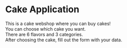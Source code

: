 # Cake Application

This is a cake webshop where you can buy cakes! <br />
You can choose which cake you want. <br />
There are 6 flavors and 3 categories. <br />
After choosing the cake, fill out the form with your data.

